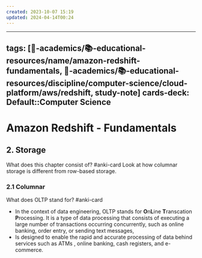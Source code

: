 ```yaml
---
created: 2023-10-07 15:19
updated: 2024-04-14T00:24
---
```


---
tags: [🔴-academics/📚-educational-resources/name/amazon-redshift-fundamentals, 🔴-academics/📚-educational-resources/discipline/computer-science/cloud-platform/aws/redshift, study-note] 
cards-deck: Default::Computer Science
---

# Amazon Redshift - Fundamentals

## 2. Storage

What does this chapter consist of? #anki-card 
Look at how columnar storage is different from row-based storage.

### 2.1 Columnar

What does OLTP stand for? #anki-card 
- In the context of data engineering, OLTP stands for **O**n**L**ine **T**ranscation **P**rocessing. It is a type of data processing that consists of executing a large number of transactions occurring concurrently, such as online banking, order entry, or sending text messages,
- Is designed to enable the rapid and accurate processing of data behind services such as ATMs , online banking, cash registers, and e-commerce.



